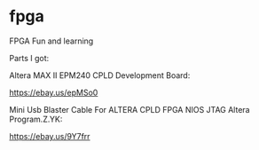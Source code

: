 # fpga
FPGA Fun and learning 


Parts I got:

Altera MAX II EPM240 CPLD Development Board:

https://ebay.us/epMSo0

Mini Usb Blaster Cable For ALTERA CPLD FPGA NIOS JTAG Altera Program.Z.YK:

https://ebay.us/9Y7frr

